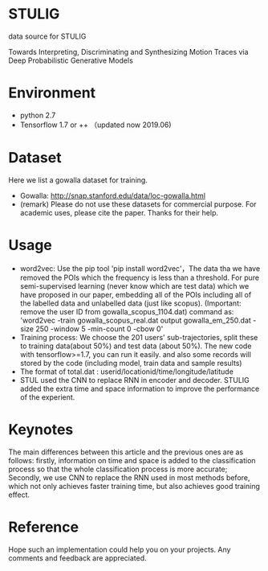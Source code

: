 # STULIG
data source for STULIG

Towards Interpreting, Discriminating and Synthesizing Motion Traces via Deep Probabilistic Generative Models

# Environment
* python 2.7
* Tensorflow 1.7 or ++ （updated now 2019.06)
# Dataset
Here we list a gowalla dataset for training. 
* Gowalla: http://snap.stanford.edu/data/loc-gowalla.html
* (remark) Please do not use these datasets for commercial purpose. For academic uses, please cite the paper. Thanks for their help.
# Usage
* word2vec: Use the pip tool 'pip install word2vec'，The data tha we have removed the POIs which the frequency is less than a threshold. For pure semi-supervised learning (never know which are test data) which we have proposed in our paper, embedding all of the POIs including all of the labelled data and unlabelled data (just like scopus). (Important: remove the user ID from gowalla_scopus_1104.dat) command as: 'word2vec -train gowalla_scopus_real.dat output gowalla_em_250.dat -size 250 -window 5 -min-count 0 -cbow 0'
* Training process: We choose the 201 users' sub-trajectories, split these to training data(about 50%) and test data (about 50%). The new code with tensorflow>=1.7, you can run it easily. and also some records will stored by the code (including model, train data and sample results)
* The format of total.dat : userid/locationid/time/longitude/latitude
* STUL used the CNN to replace RNN in encoder and decoder. STULIG added the extra time and space information to improve the performance of the experient.

# Keynotes

The main differences between this article and the previous ones are as follows: firstly, information on time and space is added to the classification process so that the whole classification process is more accurate; Secondly, we use CNN to replace the RNN used in most methods before, which not only achieves faster training time, but also achieves good training effect.

# Reference
Hope such an implementation could help you on your projects. Any comments and feedback are appreciated.
